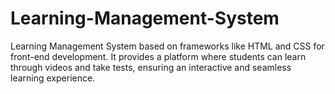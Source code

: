 # Learning-Management-System
Learning Management System based on frameworks like HTML and CSS for front-end development. It provides a platform where students can learn through videos and take tests, ensuring an interactive and seamless learning experience.
